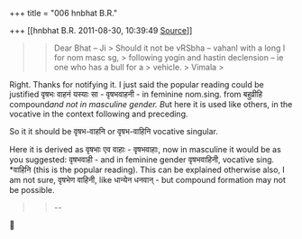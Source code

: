 +++
title = "006 hnbhat B.R."

+++
[[hnbhat B.R.	2011-08-30, 10:39:49 [Source](https://groups.google.com/g/samskrita/c/gfIP2Un4LmE)]]



> 
> > 
> > Dear Bhat – Ji >
> Should it not be vRSbha – vahanI with a long I for nom masc sg, > following yogin and hastin declension – ie one who has a bull for a > vehicle. >
> Vimala >
> 
> > 

  

  

Right. Thanks for notifying it. I just said the popular reading could be justified वृषभः वाहनं यस्याः सा - वृषभवाहनी - in feminine nom.sing. from बहुव्रीहि compound*and not in masculine gender. B*ut here it is used like others, in the vocative in the context following and preceding.

So it it should be वृषभ-वाहनि or वृषभ-वाहिनि vocative singular.

  

Here it is derived as वृषभाः एव वाहाः - वृषभवाहाः, now in masculine it would be as you suggested: वृषभवाही - and in feminine gender वृषभवाहिनी, vocative sing. \*वाहिनि (this is the popular reading). This can be explained otherwise also, I am not sure, वृषभेण वाहिनी, like धान्येन धनवान् - but compound formation may not be possible.

  

  



> 
> > 
> > --
> > 
> > 



